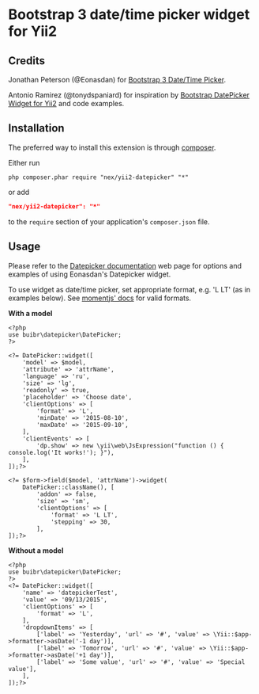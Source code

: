 Bootstrap 3 date/time picker widget for Yii2
============================================

Credits
-------
Jonathan Peterson (@Eonasdan) for [Bootstrap 3 Date/Time Picker](https://github.com/Eonasdan/bootstrap-datetimepicker).

Antonio Ramirez (@tonydspaniard) for inspiration by [Bootstrap DatePicker Widget for Yii2](https://github.com/2amigos/yii2-date-picker-widget) and code examples.

Installation
------------
The preferred way to install this extension is through [composer](http://getcomposer.org/download/).

Either run

```
php composer.phar require "nex/yii2-datepicker" "*"
```

or add

```json
"nex/yii2-datepicker": "*"
```

to the `require` section of your application's `composer.json` file.

Usage
-----
Please refer to the [Datepicker documentation](http://eonasdan.github.io/bootstrap-datetimepicker/) web page for options and examples of using Eonasdan's Datepicker widget.

To use widget as date/time picker, set appropriate format, e.g. 'L LT' (as in examples below). See [momentjs' docs](http://momentjs.com/docs/#/displaying/format/) for valid formats.

**With a model**

```
<?php
use buibr\datepicker\DatePicker;
?>

<?= DatePicker::widget([
    'model' => $model,
    'attribute' => 'attrName',
    'language' => 'ru',
    'size' => 'lg',
    'readonly' => true,
    'placeholder' => 'Choose date',
    'clientOptions' => [
        'format' => 'L',
        'minDate' => '2015-08-10',
        'maxDate' => '2015-09-10',
    ],
    'clientEvents' => [
        'dp.show' => new \yii\web\JsExpression("function () { console.log('It works!'); }"),
    ],
]);?>

<?= $form->field($model, 'attrName')->widget(
    DatePicker::className(), [
        'addon' => false,
        'size' => 'sm',
        'clientOptions' => [
            'format' => 'L LT',
            'stepping' => 30,
        ],
]);?>
```
**Without a model**

```
<?php
use buibr\datepicker\DatePicker;
?>
<?= DatePicker::widget([
    'name' => 'datepickerTest',
    'value' => '09/13/2015',
    'clientOptions' => [
        'format' => 'L',
    ],
    'dropdownItems' => [
        ['label' => 'Yesterday', 'url' => '#', 'value' => \Yii::$app->formatter->asDate('-1 day')],
        ['label' => 'Tomorrow', 'url' => '#', 'value' => \Yii::$app->formatter->asDate('+1 day')],
        ['label' => 'Some value', 'url' => '#', 'value' => 'Special value'],
    ],
]);?>
```
